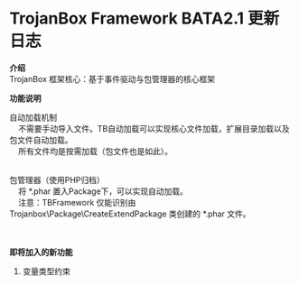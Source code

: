 TrojanBox Framework BATA2.1 更新日志
=========

<b>介绍</b><br/>
TrojanBox 框架核心：基于事件驱动与包管理器的核心框架
<br/>

<b>功能说明</b>
<br/>

自动加载机制<br/>
&nbsp;&nbsp;&nbsp;&nbsp;不需要手动导入文件。TB自动加载可以实现核心文件加载，扩展目录加载以及包文件自动加载。<br/>
&nbsp;&nbsp;&nbsp;&nbsp;所有文件均是按需加载（包文件也是如此）。<br/>
<br/>

包管理器（使用PHP归档）<br/>
&nbsp;&nbsp;&nbsp;&nbsp;将 *.phar 置入Package下，可以实现自动加载。<br/>
&nbsp;&nbsp;&nbsp;&nbsp;注意：TBFramework 仅能识别由 Trojanbox\Package\CreateExtendPackage 类创建的 *.phar 文件。<br/>
<br/>


<br/>
<b>即将加入的新功能</b>
<ol>
	<li>变量类型约束</li>
</ol>